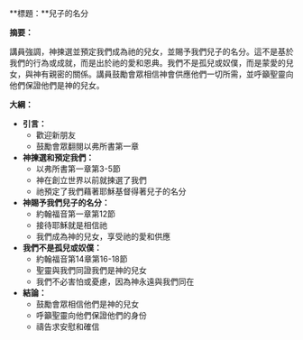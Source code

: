 **標題：**兒子的名分

**摘要：**

講員強調，神揀選並預定我們成為祂的兒女，並賜予我們兒子的名分。這不是基於我們的行為或成就，而是出於祂的愛和恩典。我們不是孤兒或奴僕，而是蒙愛的兒女，與神有親密的關係。講員鼓勵會眾相信神會供應他們一切所需，並呼籲聖靈向他們保證他們是神的兒女。

**大綱：**

* **引言：**
    * 歡迎新朋友
    * 鼓勵會眾翻閱以弗所書第一章
* **神揀選和預定我們：**
    * 以弗所書第一章第3-5節
    * 神在創立世界以前就揀選了我們
    * 祂預定了我們藉著耶穌基督得著兒子的名分
* **神賜予我們兒子的名分：**
    * 約翰福音第一章第12節
    * 接待耶穌就是相信祂
    * 我們成為神的兒女，享受祂的愛和供應
* **我們不是孤兒或奴僕：**
    * 約翰福音第14章第16-18節
    * 聖靈與我們同證我們是神的兒女
    * 我們不必害怕或憂慮，因為神永遠與我們同在
* **結論：**
    * 鼓勵會眾相信他們是神的兒女
    * 呼籲聖靈向他們保證他們的身份
    * 禱告求安慰和確信